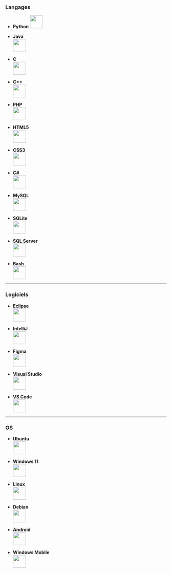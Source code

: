 ### Langages

- **Python**
  <img src="https://cdn.jsdelivr.net/gh/devicons/devicon@latest/icons/python/python-original-wordmark.svg" width="40" height="40" />

- **Java**  
  <img src="https://cdn.jsdelivr.net/gh/devicons/devicon@latest/icons/java/java-original-wordmark.svg" width="40" height="40"/>

- **C**  
  <img src="https://cdn.jsdelivr.net/gh/devicons/devicon@latest/icons/c/c-original.svg" width="40" height="40"/>

- **C++**  
  <img src="https://cdn.jsdelivr.net/gh/devicons/devicon@latest/icons/cplusplus/cplusplus-original.svg" width="40" height="40"/>

- **PHP**  
  <img src="https://cdn.jsdelivr.net/gh/devicons/devicon@latest/icons/php/php-original.svg" width="40" height="40"/>

- **HTML5**  
  <img src="https://cdn.jsdelivr.net/gh/devicons/devicon@latest/icons/html5/html5-original-wordmark.svg" width="40" height="40"/>

- **CSS3**  
  <img src="https://cdn.jsdelivr.net/gh/devicons/devicon@latest/icons/css3/css3-original-wordmark.svg" width="40" height="40"/>

- **C#**  
  <img src="https://cdn.jsdelivr.net/gh/devicons/devicon@latest/icons/csharp/csharp-original.svg" width="40" height="40"/>

- **MySQL**  
  <img src="https://cdn.jsdelivr.net/gh/devicons/devicon@latest/icons/mysql/mysql-original-wordmark.svg" width="40" height="40"/>

- **SQLite**  
  <img src="https://cdn.jsdelivr.net/gh/devicons/devicon@latest/icons/sqlite/sqlite-original-wordmark.svg" width="40" height="40"/>

- **SQL Server**  
  <img src="https://cdn.jsdelivr.net/gh/devicons/devicon@latest/icons/microsoftsqlserver/microsoftsqlserver-original-wordmark.svg" width="40" height="40"/>

- **Bash**  
  <img src="https://cdn.jsdelivr.net/gh/devicons/devicon@latest/icons/bash/bash-original.svg" width="40" height="40"/>

---

### Logiciels
- **Eclipse**  
  <img src="https://cdn.jsdelivr.net/gh/devicons/devicon@latest/icons/eclipse/eclipse-original.svg" width="40" height="40"/>

- **IntelliJ**  
  <img src="https://cdn.jsdelivr.net/gh/devicons/devicon@latest/icons/intellij/intellij-original.svg" width="40" height="40"/>

- **Figma**  
  <img src="https://cdn.jsdelivr.net/gh/devicons/devicon@latest/icons/figma/figma-original.svg" width="40" height="40"/>

- **Visual Studio**  
  <img src="https://cdn.jsdelivr.net/gh/devicons/devicon@latest/icons/visualstudio/visualstudio-original.svg" width="40" height="40"/>

- **VS Code**  
  <img src="https://cdn.jsdelivr.net/gh/devicons/devicon@latest/icons/vscode/vscode-original.svg" width="40" height="40"/>

---

### OS
- **Ubuntu**  
  <img src="https://cdn.jsdelivr.net/gh/devicons/devicon@latest/icons/ubuntu/ubuntu-original-wordmark.svg" width="40" height="40"/>

- **Windows 11**  
  <img src="https://cdn.jsdelivr.net/gh/devicons/devicon@latest/icons/windows11/windows11-original.svg" width="40" height="40"/>

- **Linux**  
  <img src="https://cdn.jsdelivr.net/gh/devicons/devicon@latest/icons/linux/linux-original.svg" width="40" height="40"/>

- **Debian**  
  <img src="https://cdn.jsdelivr.net/gh/devicons/devicon@latest/icons/debian/debian-original-wordmark.svg" width="40" height="40"/>

- **Android**  
  <img src="https://cdn.jsdelivr.net/gh/devicons/devicon@latest/icons/android/android-original-wordmark.svg" width="40" height="40"/>

- **Windows Mobile**  
  <img src="https://betawiki.net/images/b/b7/Windows_Mobile_%282007%29.svg" width="40" height="40"/>
